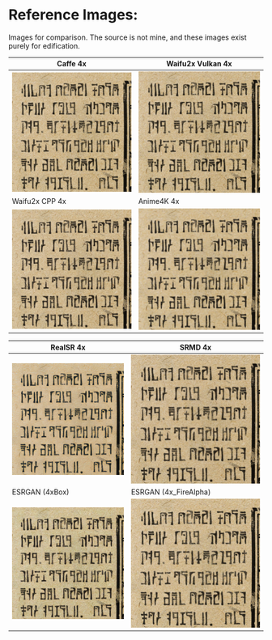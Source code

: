 # Reference Images:
Images for comparison. The source is not mine, and these images exist purely for edification.
   
Caffe 4x | Waifu2x Vulkan 4x
---------|------------------
<img class="header" src="https://github.com/WalkerMx/DemoImages/blob/master/References/Caffe4x.png">|<img src="https://github.com/WalkerMx/DemoImages/blob/master/References/WaifuVulkan4x.png">
Waifu2x CPP 4x| Anime4K 4x
<img src="https://github.com/WalkerMx/DemoImages/blob/master/References/WaifuCPP4x.png">|<img src="https://github.com/WalkerMx/DemoImages/blob/master/References/Anime4K4x.png">
  

RealSR 4x | SRMD 4x
----------|--------
<img src="https://github.com/WalkerMx/DemoImages/blob/master/References/RealSR4x.png">|<img src="https://github.com/WalkerMx/DemoImages/blob/master/References/SRMD4x.png">
ESRGAN (4xBox) | ESRGAN (4x_FireAlpha)
<img src="https://github.com/WalkerMx/DemoImages/blob/master/References/ESRGAN4xBox.png">|<img src="https://github.com/WalkerMx/DemoImages/blob/master/References/ESRGAN4xFireAlpha.png">

